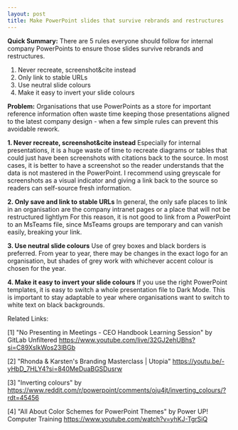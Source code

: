 ```yaml
---
layout: post
title: Make PowerPoint slides that survive rebrands and restructures
---
```

**Quick Summary:** There are 5 rules everyone should follow for internal company PowerPoints to ensure those slides survive rebrands and restructures.

1. Never recreate, screenshot&cite instead
2. Only link to stable URLs
3. Use neutral slide colours
4. Make it easy to invert your slide colours

**Problem:**
Organisations that use PowerPoints as a store for important reference information often waste time keeping those presentations aligned to the latest company design - when a few simple rules can prevent this avoidable rework.

**1. Never recreate, screenshot&cite instead**
Especially for internal presentations, it is a huge waste of time to recreate diagrams or tables that could just have been screenshots with citations back to the source. In most cases, it is better to have a screenshot so the reader understands that the data is not mastered in the PowerPoint. I recommend using greyscale for screenshots as a visual indicator and giving a link back to the source so readers can self-source fresh information.

**2. Only save and link to stable URLs**
In general, the only safe places to link in an organisation are the company intranet pages or a place that will not be restructured lightlym For this reason, it is not good to link from a PowerPoint to an MsTeams file, since MsTeams groups are temporary and can vanish easily, breaking your link.

**3. Use neutral slide colours**
Use of grey boxes and black borders is preferred. From year to year, there may be changes in the exact logo for an organisation, but shades of grey work with whichever accent colour is chosen for the year.

**4. Make it easy to invert your slide colours**
If you use the right PowerPoint templates, it is easy to switch a whole presentation file to Dark Mode. This is important to stay adaptable to year where organisations want to switch to white text on black backgrounds.

Related Links:

[1] "No Presenting in Meetings - CEO Handbook Learning Session" by GitLab Unfiltered https://www.youtube.com/live/32GJ2ehUBhs?si=C89XslkWos23lBGb

[2] "Rhonda & Karsten's Branding Masterclass | Utopia" https://youtu.be/-yHbD_7HLY4?si=840MeDuaBGSDusrw

[3] "Inverting colours" by  https://www.reddit.com/r/powerpoint/comments/oju4jt/inverting_colours/?rdt=45456

[4] "All About Color Schemes for PowerPoint Themes" by Power UP! Computer Training https://www.youtube.com/watch?v=yhKJ-TgrSiQ